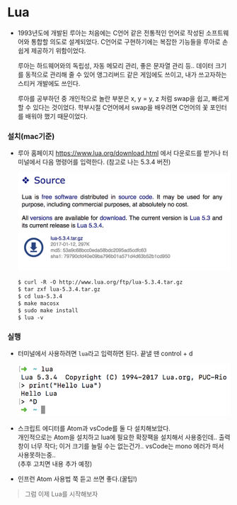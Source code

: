 # Lua

- 1993년도에 개발된 루아는 처음에는 C언어 같은 전통적인 언어로 작성된 소프트웨어와 통합할 의도로 설계되었다. C언어로 구현하기에는 복잡한 기능들을 루아로 손쉽게 제공하기 위함이었다.  

  
	루아는 하드웨어와의 독립성, 자동 메모리 관리, 좋은 문자열 관리 등.. 데이터 크기를 동적으로 관리해 줄 수 있어 앵그리버드 같은 게임에도 쓰이고, 내가 쓰고자하는 스티커 개발에도 쓰인다.

  	
	루아를 공부하던 중 개인적으로 놀란 부분은 x, y = y, z 처럼 swap을 쉽고, 빠르게 할 수 있다는 것이었다. 학부시절 C언어에서 swap을 배우려면 C언어의 꽃 포인터를 배워야 했기 때문이었다.
	
	
### 설치(mac기준)
- 루아 홈페이지 https://www.lua.org/download.html 에서 다운로드를 받거나 터미널에서 다음 명령어를 입력한다. (참고로 나는 5.3.4 버전)  

	![Homepage](img/LuaHomepage.png)
	
	```
	$ curl -R -O http://www.lua.org/ftp/lua-5.3.4.tar.gz
	$ tar zxf lua-5.3.4.tar.gz
	$ cd lua-5.3.4
	$ make macosx
	$ sudo make install
	$ lua -v
	```
	
### 실행
- 터미널에서 사용하려면 `lua`라고 입력하면 된다. 끝낼 땐 control + d  

	![](img/terminal.png)
	
- 스크립트 에디터를 Atom과 vsCode를 둘 다 설치해보았다.  
개인적으로는 Atom을 설치하고 lua에 필요한 확장팩을 설치해서 사용중인데.. 출력창이 너무 작다; 이거 크기를 늘릴 수는 없는건가.. vsCode는 mono 에러가 떠서 사용못하는중..  
(추후 고치면 내용 추가 예정)
- 인프런 Atom 사용법 쭉 듣고 쓰면 좋다.(꿀팁!)  

  

> 그럼 이제 Lua를 시작해보자